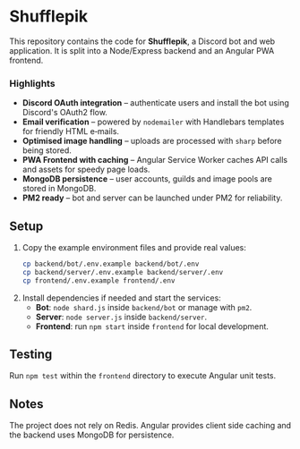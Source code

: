 # Shufflepik

This repository contains the code for **Shufflepik**, a Discord bot and web application.  It is split into a Node/Express backend and an Angular PWA frontend.

### Highlights

- **Discord OAuth integration** – authenticate users and install the bot using Discord's OAuth2 flow.
- **Email verification** – powered by `nodemailer` with Handlebars templates for friendly HTML e‑mails.
- **Optimised image handling** – uploads are processed with `sharp` before being stored.
- **PWA Frontend with caching** – Angular Service Worker caches API calls and assets for speedy page loads.
- **MongoDB persistence** – user accounts, guilds and image pools are stored in MongoDB.
- **PM2 ready** – bot and server can be launched under PM2 for reliability.

## Setup

1. Copy the example environment files and provide real values:
   ```bash
   cp backend/bot/.env.example backend/bot/.env
   cp backend/server/.env.example backend/server/.env
   cp frontend/.env.example frontend/.env
   ```
2. Install dependencies if needed and start the services:
   - **Bot**: `node shard.js` inside `backend/bot` or manage with `pm2`.
   - **Server**: `node server.js` inside `backend/server`.
   - **Frontend**: run `npm start` inside `frontend` for local development.

## Testing

Run `npm test` within the `frontend` directory to execute Angular unit tests.

## Notes

The project does not rely on Redis. Angular provides client side caching and the backend uses MongoDB for persistence.
